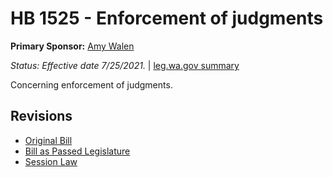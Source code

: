 # HB 1525 - Enforcement of judgments
**Primary Sponsor:** [Amy Walen](/person/leg/walen_am.md)

*Status: Effective date 7/25/2021.* | [leg.wa.gov summary](https://app.leg.wa.gov/billsummary?BillNumber=1525&Year=2021)

Concerning enforcement of judgments.

## Revisions
* [Original Bill](1/)
* [Bill as Passed Legislature](1/)
* [Session Law](1/)